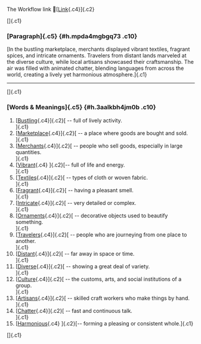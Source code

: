 The Workflow link
👏[[Link](https://www.google.com/url?q=http://www.google.com&sa=D&source=editors&ust=1760797496769396&usg=AOvVaw2bCAHfHdPba7_rbEnsKbWd){.c4}]{.c2}

[]{.c1}

### [Paragraph]{.c5} {#h.mpda4mgbgq73 .c10}

[In the bustling marketplace, merchants displayed vibrant textiles,
fragrant spices, and intricate ornaments. Travelers from distant lands
marveled at the diverse culture, while local artisans showcased their
craftsmanship. The air was filled with animated chatter, blending
languages from across the world, creating a lively yet harmonious
atmosphere.]{.c1}

------------------------------------------------------------------------

[]{.c1}

### [Words & Meanings]{.c5} {#h.3aalkbh4jm0b .c10}

1.  [[Bustling](https://www.google.com/url?q=http://www.google.com&sa=D&source=editors&ust=1760797496770711&usg=AOvVaw1VFluMP4i7wpmXBqtL4o-D){.c4}]{.c2}[ --
    full of lively activity.\
    ]{.c1}
2.  [[Marketplace](https://www.google.com/url?q=http://www.google.com&sa=D&source=editors&ust=1760797496771009&usg=AOvVaw0EIcdzz2wAB8H5kUG2C2d-){.c4}]{.c2}[ --
    a place where goods are bought and sold.\
    ]{.c1}
3.  [[Merchants](https://www.google.com/url?q=http://www.google.com&sa=D&source=editors&ust=1760797496771270&usg=AOvVaw0mvRrNF6Uyz2deLLaZXqy4){.c4}]{.c2}[ --
    people who sell goods, especially in large quantities.\
    ]{.c1}
4.  [[Vibrant](https://www.google.com/url?q=http://www.google.com&sa=D&source=editors&ust=1760797496771547&usg=AOvVaw1EpQ0QlASjVtNtVwwcgoFP){.c4}
    ]{.c2}[-- full of life and energy.\
    ]{.c1}
5.  [[Textiles](https://www.google.com/url?q=http://www.google.com&sa=D&source=editors&ust=1760797496771757&usg=AOvVaw3zCbUUg3yhAjMr4RMLbSIx){.c4}]{.c2}[ --
    types of cloth or woven fabric.\
    ]{.c1}
6.  [[Fragrant](https://www.google.com/url?q=http://www.google.com&sa=D&source=editors&ust=1760797496771987&usg=AOvVaw1jxeOXfPJghyO3SpKbtjlx){.c4}]{.c2}[ --
    having a pleasant smell.\
    ]{.c1}
7.  [[Intricate](https://www.google.com/url?q=http://www.google.com&sa=D&source=editors&ust=1760797496772208&usg=AOvVaw2UUg-Nb4PInk1L5n8k3KHX){.c4}]{.c2}[ --
    very detailed or complex.\
    ]{.c1}
8.  [[Ornaments](https://www.google.com/url?q=http://www.google.com&sa=D&source=editors&ust=1760797496772423&usg=AOvVaw3TQaTgrrNPO00hzI9Bll4P){.c4}]{.c2}[ --
    decorative objects used to beautify something.\
    ]{.c1}
9.  [[Travelers](https://www.google.com/url?q=http://www.google.com&sa=D&source=editors&ust=1760797496772663&usg=AOvVaw12Jwf3Aksn6njID_gG-KCB){.c4}]{.c2}[ --
    people who are journeying from one place to another.\
    ]{.c1}
10. [[Distant](https://www.google.com/url?q=http://www.google.com&sa=D&source=editors&ust=1760797496772920&usg=AOvVaw0ZgPi1MKtlZte8SnJ8j69b){.c4}]{.c2}[ --
    far away in space or time.\
    ]{.c1}
11. [[Diverse](https://www.google.com/url?q=http://www.google.com&sa=D&source=editors&ust=1760797496773131&usg=AOvVaw19j5jOaorIw2-FV_ZLptux){.c4}]{.c2}[ --
    showing a great deal of variety.\
    ]{.c1}
12. [[Culture](https://www.google.com/url?q=http://www.google.com&sa=D&source=editors&ust=1760797496773348&usg=AOvVaw1L_-CzhU0afnW0xt2WWYFL){.c4}]{.c2}[ --
    the customs, arts, and social institutions of a group.\
    ]{.c1}
13. [[Artisans](https://www.google.com/url?q=http://www.google.com&sa=D&source=editors&ust=1760797496773671&usg=AOvVaw1TXKxkVszEU0zij_6szWtf){.c4}]{.c2}[ --
    skilled craft workers who make things by hand.\
    ]{.c1}
14. [[Chatter](https://www.google.com/url?q=http://www.google.com&sa=D&source=editors&ust=1760797496773925&usg=AOvVaw2q_t3ImgumwTZgax6zy2NA){.c4}]{.c2}[ --
    fast and continuous talk.\
    ]{.c1}
15. [[Harmonious](https://www.google.com/url?q=http://www.google.com&sa=D&source=editors&ust=1760797496774140&usg=AOvVaw0lPt7YmVKc3oW3Cgdfi-hp){.c4}
    ]{.c2}[-- forming a pleasing or consistent whole.]{.c1}

[]{.c1}
